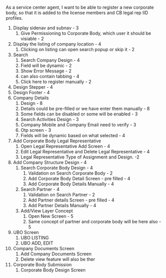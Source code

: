 As a service center agent, I want to be able to register a new corporate body, so that it is added to the license members and CB legal rep IID profiles.

1. Display sidenav and subnav - 3 
	1. Give Permissioning to Corporate Body, which user it should be visiable - 2
2. Display the listing of company location - 4
	1. Clicking on listing can open search popup or skip it - 2
3. Search
	1. Search Company Design - 4
	2. Field will be dynamic - 2
	3. Show Error Message - 2
	5. can also contain tabbing - 4
	6. Click here to register manually - 2
4. Design Stepper - 4
5. Design Footer - 4
6.  Company Details
	1. Design - 8
	2. Details could be pre-filled or we have enter them manually - 8
	3. Some fields can be disabled or some will be enabled - 3
	4. Search Activities Design - 3
	5. Company Mobile and Company Email need to verify - 3
	6. Otp screen - 3
	7. Fields will be dynamic based on what selected - 4
8. Add Corporate Body Legal Representative
	1. Open Legal Representative Add Screen - 4
	2. Edit Legal Representative and Delete Legal Representative - 4
	3. Legal Representative Type of Assignment and Design. -2
9. Add Company Structure Design - 4
	1. Search Corporate Body Design - 4
		1. Validation on Search Corporate Body - 2
		2. Add Corporate Body Detail Screen - pre filled - 4
		3. Add Corporate Body Details Manually - 4
	2. Search Partner - 4
		1. Validation on Search Partner - 2
		2. Add Partner details Screen - pre filled - 4 
		3. Add Partner Details Manually - 4
	3. Add/View Layer Concept
		1. Open New Screen - 5
		2. Same concept of partner and corporate body will be here also - 5
10. UBO Screen
	1. UBO LISTING
	2. UBO ADD, EDIT
11. Company Documents Screen
	1. Add Company Documents Screen
	2. Delete view feature will also be ther
12. Corporate Body Submission
	1. Corporate Body Design Screen